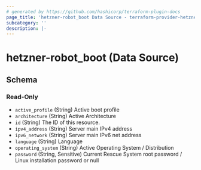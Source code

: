 ```yaml
---
# generated by https://github.com/hashicorp/terraform-plugin-docs
page_title: 'hetzner-robot_boot Data Source - terraform-provider-hetzner-robot'
subcategory: ''
description: |-
---
```


# hetzner-robot_boot (Data Source)

<!-- schema generated by tfplugindocs -->

## Schema

### Read-Only

- `active_profile` (String) Active boot profile
- `architecture` (String) Active Architecture
- `id` (String) The ID of this resource.
- `ipv4_address` (String) Server main IPv4 address
- `ipv6_network` (String) Server main IPv6 net address
- `language` (String) Language
- `operating_system` (String) Active Operating System / Distribution
- `password` (String, Sensitive) Current Rescue System root password / Linux installation password or null
